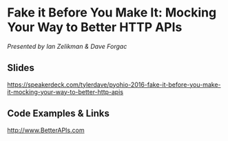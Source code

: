 Fake it Before You Make It: Mocking Your Way to Better HTTP APIs
================================================================

*Presented by Ian Zelikman & Dave Forgac*

## Slides

https://speakerdeck.com/tylerdave/pyohio-2016-fake-it-before-you-make-it-mocking-your-way-to-better-http-apis

## Code Examples & Links

http://www.BetterAPIs.com

